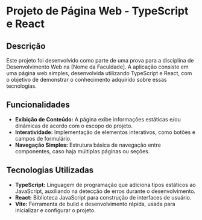 # Projeto de Página Web - TypeScript e React

## Descrição

Este projeto foi desenvolvido como parte de uma prova para a disciplina de Desenvolvimento Web na [Nome da Faculdade]. A aplicação consiste em uma página web simples, desenvolvida utilizando TypeScript e React, com o objetivo de demonstrar o conhecimento adquirido sobre essas tecnologias.

## Funcionalidades

- **Exibição de Conteúdo:** A página exibe informações estáticas e/ou dinâmicas de acordo com o escopo do projeto.
- **Interatividade:** Implementação de elementos interativos, como botões e campos de formulário.
- **Navegação Simples:** Estrutura básica de navegação entre componentes, caso haja múltiplas páginas ou seções.
  
## Tecnologias Utilizadas

- **TypeScript:** Linguagem de programação que adiciona tipos estáticos ao JavaScript, auxiliando na detecção de erros durante o desenvolvimento.
- **React:** Biblioteca JavaScript para construção de interfaces de usuário.
- **Vite:** Ferramenta de build e desenvolvimento rápida, usada para inicializar e configurar o projeto.

